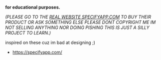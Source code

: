 **for educational purposes.**

_(PLEASE GO TO THE [REAL WEBSITE SPECIFYAPP.COM](https://specifyapp.com/) TO BUY THEIR PRODUCT OR ASK SOMETHING ELSE PLEASE DONT COPYRIGHT ME IM NOT SELLING ANYTHING NOR DOING PISHING THIS IS JUST A SILLY PROJECT TO LEARN.)_

inspired on these cuz im bad at designing ;)

- https://specifyapp.com/
